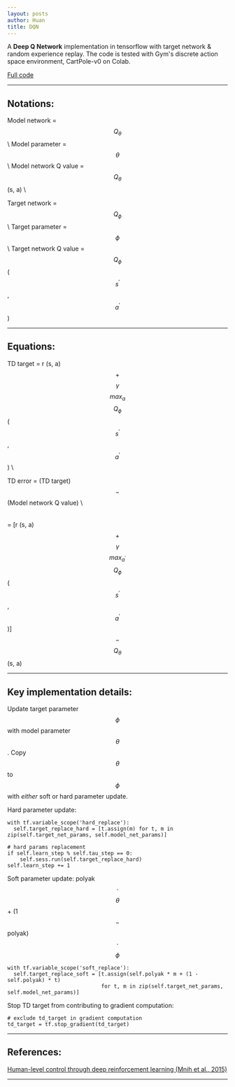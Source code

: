```yaml
---
layout: posts
author: Huan
title: DQN
---
```


A **Deep Q Network** implementation in tensorflow with target network & random
experience replay. The code is tested with Gym's discrete action space
environment, CartPole-v0 on Colab.

[Full code](https://github.com/ChuaCheowHuan/reinforcement_learning/tree/master/DQN_variants/DQN)

---

## Notations:

Model network = $$Q_{\theta}$$ \\
Model parameter = $$\theta$$ \\
Model network Q value = $$Q_{\theta}$$ (s, a) \\

Target network = $$Q_{\phi}$$ \\
Target parameter = $$\phi$$ \\
Target network Q value = $$Q_{\phi}$$ ($$s^{'}$$, $$a^{'}$$)

---

## Equations:

TD target = r (s, a) $$+$$ $$\gamma$$ $$max_{a}$$ $$Q_{\phi}$$ ($$s^{'}$$, $$a^{'}$$) \\

TD  error = (TD target) $$-$$ (Model network Q value) \\
$$\hspace{26pt}$$
= [r (s, a) $$+$$ $$\gamma$$ $$max_{a^{'}}$$ $$Q_{\phi}$$ ($$s^{'}$$, $$a^{'}$$)] $$-$$ $$Q_{\theta}$$ (s, a)

---

## Key implementation details:

Update target parameter $$\phi$$ with model parameter $$\theta$$.
Copy $$\theta$$ to $$\phi$$ with *either* soft or hard parameter update.

Hard parameter update:

```
with tf.variable_scope('hard_replace'):
  self.target_replace_hard = [t.assign(m) for t, m in zip(self.target_net_params, self.model_net_params)]   
```

```
# hard params replacement
if self.learn_step % self.tau_step == 0:
    self.sess.run(self.target_replace_hard)  
self.learn_step += 1
```

Soft parameter update: polyak $$\cdot$$  $$\theta$$ + (1 $$-$$ polyak)  $$\cdot$$  $$\phi$$

```
with tf.variable_scope('soft_replace'):            
  self.target_replace_soft = [t.assign(self.polyak * m + (1 - self.polyak) * t)
                              for t, m in zip(self.target_net_params, self.model_net_params)]   
```

Stop TD target from contributing to gradient computation:

```
# exclude td_target in gradient computation
td_target = tf.stop_gradient(td_target)
```

---

## References:

[Human-level control through deep reinforcement learning
(Mnih et al., 2015)](https://storage.googleapis.com/deepmind-media/dqn/DQNNaturePaper.pdf)

---

<br>
